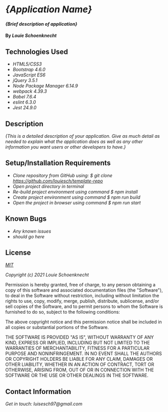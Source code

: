 # _{Application Name}_

#### _{Brief description of application}_

#### By _**Louie Schoenknecht**_

## Technologies Used

* _HTML5/CSS3_
* _Bootstrap 4.6.0_
* _JavaScript ES6_
* _jQuery 3.5.1_
* _Node Package Manager 6.14.9_
* _webpack 4.39.3_
* _Babel 7.6.4_
* _eslint 6.3.0_
* _Jest 24.9.0_

## Description

_{This is a detailed description of your application. Give as much detail as needed to explain what the application does as well as any other information you want users or other developers to have.}_

## Setup/Installation Requirements

* _Clone repository from GitHub using: $ git clone https://github.com/louiesch/template-repo_
* _Open project directory in terminal_
* _Re-build project environment using command $ npm install_
* _Create project environment using command $ npm run build_
* _Open the project in browser using command $ npm run start_

## Known Bugs

* _Any known issues_
* _should go here_

## License

_[MIT](https://choosealicense.com/licenses/mit/)_

_Copyright (c) 2021 Louie Schoenknecht_

Permission is hereby granted, free of charge, to any person obtaining a copy of this software and associated documentation files (the "Software"), to deal in the Software without restriction, including without limitation the rights to use, copy, modify, merge, publish, distribute, sublicense, and/or sell copies of the Software, and to permit persons to whom the Software is furnished to do so, subject to the following conditions:

The above copyright notice and this permission notice shall be included in all copies or substantial portions of the Software.

THE SOFTWARE IS PROVIDED "AS IS", WITHOUT WARRANTY OF ANY KIND, EXPRESS OR IMPLIED, INCLUDING BUT NOT LIMITED TO THE WARRANTIES OF MERCHANTABILITY, FITNESS FOR A PARTICULAR PURPOSE AND NONINFRINGEMENT. IN NO EVENT SHALL THE AUTHORS OR COPYRIGHT HOLDERS BE LIABLE FOR ANY CLAIM, DAMAGES OR OTHER LIABILITY, WHETHER IN AN ACTION OF CONTRACT, TORT OR OTHERWISE, ARISING FROM, OUT OF OR IN CONNECTION WITH THE SOFTWARE OR THE USE OR OTHER DEALINGS IN THE
SOFTWARE.

## Contact Information

_Get in touch: luisesch97@gmail.com_